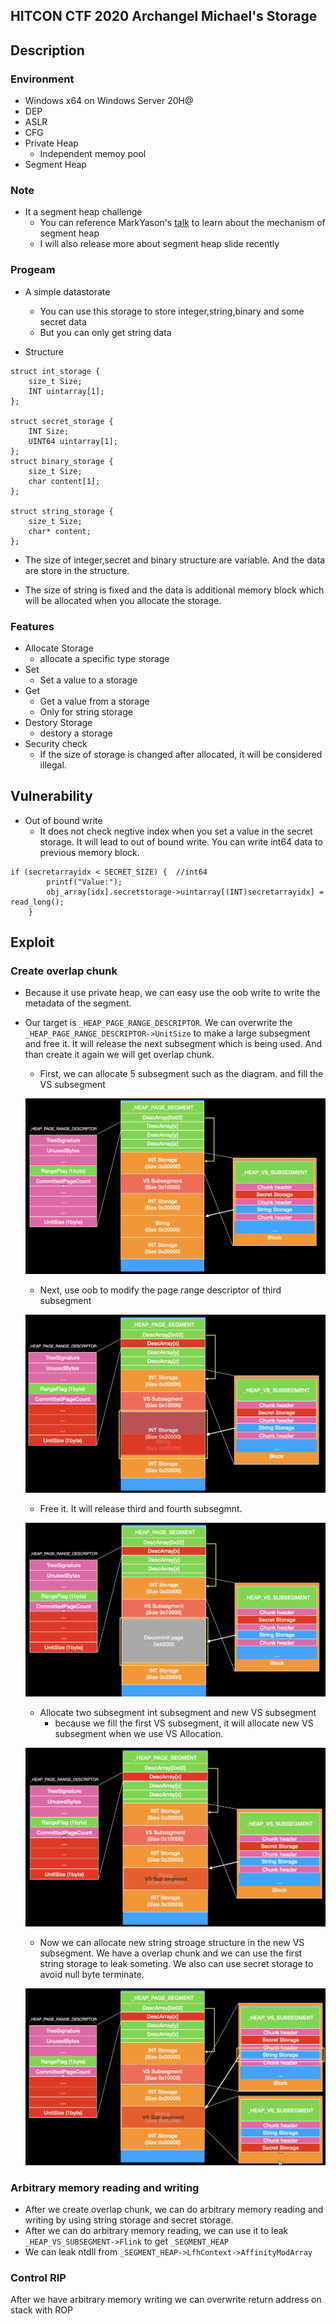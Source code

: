 HITCON CTF 2020 Archangel Michael's Storage
-

## Description

### Environment

+ Windows x64 on Windows Server 20H@
+ DEP
+ ASLR
+ CFG
+ Private Heap
	+ Independent memoy pool
+ Segment Heap

### Note 
+ It a segment heap challenge
  + You can reference MarkYason's [talk]([MarkYason](https://www.blackhat.com/docs/us-16/materials/us-16-Yason-Windows-10-Segment-Heap-Internals.pdf)) to learn about the mechanism of segment heap
  + I will also release more about segment heap slide recently


### Progeam
+ A simple datastorate
  + You can use this storage to store integer,string,binary and some secret data
  + But you can only get string data
  
+ Structure 

```
struct int_storage {
    size_t Size;
    INT uintarray[1];
};

struct secret_storage {
    INT Size;
    UINT64 uintarray[1];
};
struct binary_storage {
    size_t Size;
    char content[1];
};

struct string_storage {
	size_t Size;
	char* content;
};

```
 + The size of integer,secret and binary structure are variable. And the data are store in the structure.

+ The size of string is fixed and the data is additional memory block which will be allocated when you allocate the storage.

### Features

+ Allocate Storage
  +  allocate a specific type storage
+ Set
  + Set a value to a storage
+ Get
  + Get a value from a storage
  + Only for string storage
+ Destory Storage
  + destory a storage
+ Security check
  + If the size of storage is changed after allocated, it will be considered illegal.

## Vulnerability
+ Out of bound write
  + It does not check negtive index when you set a value in the secret storage. It will lead to out of bound write. You can write int64 data to previous memory block.

```
if (secretarrayidx < SECRET_SIZE) {  //int64
        printf("Value:");
        obj_array[idx].secretstorage->uintarray[(INT)secretarrayidx] = read_long();
    }
```


## Exploit
### Create overlap chunk

+ Because it use private heap, we can easy use the oob write to write the metadata of the segment.

+ Our target is `_HEAP_PAGE_RANGE_DESCRIPTOR`. We can overwrite the `_HEAP_PAGE_RANGE_DESCRIPTOR->UnitSize` to make a large subsegment and free it. It will release the next subsegment which is being used. And than create it again we will get overlap chunk.

    + First, we can allocate 5 subsegment such as the diagram. and fill the VS subsegment

    ![](pic/1.png)

    + Next, use oob to modify the page range descriptor of third subsegment  

    ![](pic/2.png)


    + Free it. It will release third and fourth subsegmnt.

    ![](pic/3.png)

    + Allocate two subsegment int subsegment and new VS subsegment
      + because we fill the first VS subsegment, it will allocate new VS subsegment when we use VS Allocation.

    ![](pic/4.png)

    + Now we can allocate new string stroage structure in the new VS subsegment. We have a overlap chunk and we can use the first string storage to leak someting. We also can use secret storage to avoid null byte terminate. 

    ![](pic/5.png)

### Arbitrary memory reading and writing 
+ After we create overlap chunk, we can do arbitrary memory reading and writing by using string storage and secret storage.
+ After we can do arbitrary memory reading, we can use it to leak `_HEAP_VS_SUBSEGMENT->Flink` to get `_SEGMENT_HEAP`
+ We can leak ntdll from `_SEGMENT_HEAP->LfhContext->AffinityModArray`


### Control RIP
After we have arbitrary memory writing we can overwrite return address on stack with ROP
